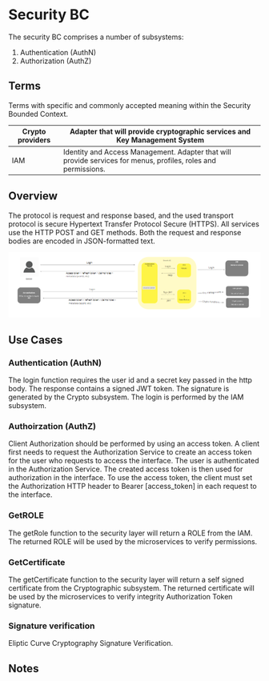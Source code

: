 # Security BC

The security BC comprises a number of subsystems: 

1. Authentication (AuthN)
2. Authorization (AuthZ)


## Terms

Terms with specific and commonly accepted meaning within the Security Bounded Context.

| Crypto providers | Adapter that will provide cryptographic services and Key Management System |
|---|---|
| IAM | Identity and Access Management. Adapter that will provide services for menus, profiles, roles and permissions.  |


## Overview

The protocol is request and response based, and the used transport protocol is secure Hypertext Transfer Protocol Secure (HTTPS). All services use the HTTP POST and GET methods. Both the request and response bodies are encoded in JSON-formatted text.


![Use Case - Example REPLACE ME](./assets/securityBCv0.3.png)


## Use Cases

### Authentication (AuthN)

The login function requires the user id and a secret key passed in the http body. The response contains a signed JWT token. The signature is generated by the Crypto subsystem.
The login is performed by the IAM subsystem.

        
### Authoirzation (AuthZ)

Client Authorization should be performed by using an access token. A client first needs to request the Authorization Service to create an access token for the user who requests to access the interface. The user is authenticated in the Authorization Service. The created access token is then used for authorization in the interface. 
To use the access token, the client must set the Authorization HTTP header to Bearer [access_token] in each request to the interface.

### GetROLE

The getRole function to the security layer will return a ROLE from the IAM. The returned ROLE will be used by the microservices to verify permissions. 


### GetCertificate

The getCertificate function to the security layer will return a self signed certificate from the Cryptographic subsystem. The returned certificate will be used by the microservices to verify integrity Authorization Token signature. 

### Signature verification

Eliptic Curve Cryptography Signature Verification.


<!-- Footnotes themselves at the bottom. -->
## Notes

[^1]: Common Interfaces: [Mojaloop Common Interface List](../../commonInterfaces.md)
